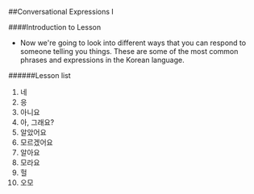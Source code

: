 ##Conversational Expressions I

####Introduction to Lesson
* Now we're going to look into different ways that you can respond to someone telling you things. These are some of the most common phrases and expressions in the Korean language.

######Lesson list
1. 네 
2. 응 
3. 아니요 
4. 아, 그래요? 
5. 알았어요
6. 모르겠어요
7. 알아요
8. 모라요 
9. 헐 
10. 오모 
